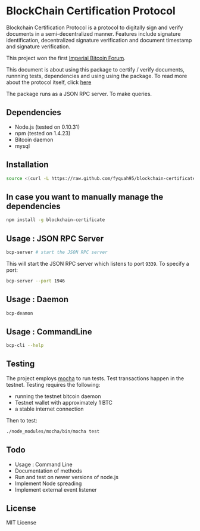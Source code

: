 # BlockChain Certification Protocol

Blockchain Certification Protocol is a protocol to digitally sign and verify documents in a semi-decentralized manner. Features include signature identification, decentralized signature verification and document timestamp and signature verification.

This project won the first <a href="http://imperial.ac.uk/bitcoin/">Imperial Bitcoin Forum</a>.

This document is about using this package to certify / verify documents, runnning tests, dependencies and using using the package. To read more about the protocol itself, click <a href="https://github.com/fyquah95/blockchain-certificate/blob/master/protocol.md">here</a>

The package runs as a JSON RPC server. To make queries.

## Dependencies

* Node.js (tested on 0.10.31)
* npm (tested on 1.4.23)
* Bitcoin daemon
* mysql

## Installation

~~~bash
source <(curl -L https://raw.github.com/fyquah95/blockchain-certificate/master/scripts/bootstrap.sh)
~~~

## In case you want to manually manage the dependencies

~~~bash
npm install -g blockchain-certificate
~~~

## Usage : JSON RPC Server

~~~bash
bcp-server # start the JSON RPC server
~~~

This will start the JSON RPC server which listens to port `9339`. To specify a port:

~~~bash
bcp-server --port 1946
~~~

## Usage : Daemon

~~~bash
bcp-deamon
~~~

## Usage : CommandLine

~~~bash
bcp-cli --help
~~~


## Testing

The project employs <a target="_blank" href="http://mochajs.org/">mocha</a> to run tests. Test transactions happen in the testnet. Testing requires the following:

* running the testnet bitcoin daemon
* Testnet wallet with approximately 1 BTC
* a stable internet connection

Then to test:

~~~bash
./node_modules/mocha/bin/mocha test
~~~

## Todo

* Usage : Command Line
* Documentation of methods
* Run and test on newer versions of node.js
* Implement Node spreading
* Implement external event listener

## License

MIT License
